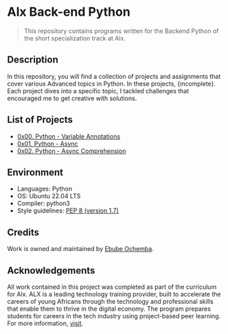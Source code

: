 # Alx Back-end Python

> This repository contains programs written for the Backend Python of the short specialization track at Alx.

## Description

In this repository, you will find a collection of projects and assignments that cover various Advanced topics in Python. In these projects, {incomplete}. Each project dives into a specific topic, I tackled challenges that encouraged me to get creative with solutions.

## List of Projects

- [0x00. Python - Variable Annotations](https://github.com/Ebube-Ochemba/alx-backend-python/tree/main/0x00-python_variable_annotations)
- [0x01. Python - Async](https://github.com/Ebube-Ochemba/alx-backend-python/tree/main/0x01-python_async_function)
- [0x02. Python - Async Comprehension](https://github.com/Ebube-Ochemba/alx-backend-python/tree/main/0x02-python_async_comprehension)

## Environment
- Languages: Python
- OS: Ubuntu 22.04 LTS
- Compiler: python3
- Style guidelines: [PEP 8 (version 1.7)](https://peps.python.org/pep-0008/)
## Credits

Work is owned and maintained by [Ebube Ochemba](https://twitter.com/ebube116).

## Acknowledgements

All work contained in this project was completed as part of the curriculum for Alx. ALX is a leading technology training provider, built to accelerate the careers of young Africans through the technology and professional skills that enable them to thrive in the digital economy. The program prepares students for careers in the tech industry using project-based peer learning.
For more information, [visit](https://www.alxafrica.com/).
